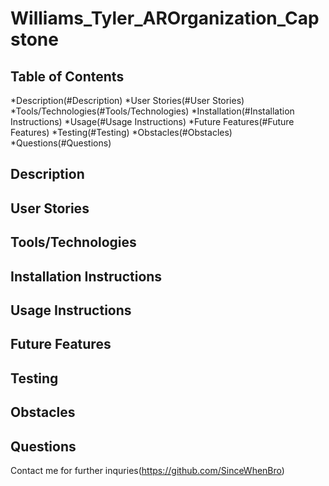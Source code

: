 # Williams_Tyler_AROrganization_Capstone

## Table of Contents
 *Description(#Description)
 *User Stories(#User Stories)
 *Tools/Technologies(#Tools/Technologies)
 *Installation(#Installation Instructions)
 *Usage(#Usage Instructions)
 *Future Features(#Future Features)
 *Testing(#Testing)
 *Obstacles(#Obstacles)
 *Questions(#Questions)
 
## Description

## User Stories

## Tools/Technologies

## Installation Instructions

## Usage Instructions

## Future Features

## Testing 

## Obstacles

## Questions

Contact me for further inquries(https://github.com/SinceWhenBro)



